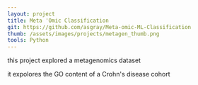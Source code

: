 ```yaml
---
layout: project
title: Meta 'Omic Classification
git: https://github.com/asgray/Meta-omic-ML-Classification
thumb: /assets/images/projects/metagen_thumb.png
tools: Python
---
```


this project explored a metagenomics dataset

<!--more-->

it expolores the GO content of a Crohn's disease cohort
